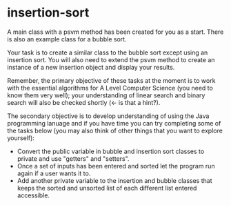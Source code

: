 # insertion-sort

A main class with a psvm method has been created for you as a start.  There is also an example class for a bubble sort.

Your task is to create a similar class to the bubble sort except using an insertion sort.  You will also need to extend the psvm method to create an instance of a new insertion object and display your results.

Remember, the primary objective of these tasks at the moment is to work with the essential algorithms for A Level Computer Science (you need to know them very well); your understanding of linear search and binary search will also be checked shortly (<- is that a hint?).

The secondary objective is to develop understanding of using the Java programming lanuage and if you have time you can try completing some of the tasks below (you may also think of other things that you want to explore yourself): 
- Convert the public variable in bubble and insertion sort classes to private and use "getters" and "setters".
- Once a set of inputs has been entered and sorted let the program run again if a user wants it to.
- Add another private variable to the insertion and bubble classes that keeps the sorted and unsorted list of each different list entered accessible.
